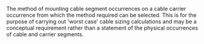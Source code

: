﻿The method of mounting cable segment occurrences on a cable carrier occurrence from which the method required can be selected. This is for the purpose of carrying out 'worst case' cable sizing calculations and may be a conceptual requirement rather than a statement of the physical occurrences of cable and carrier segments.
